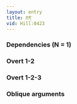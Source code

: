 ```yaml
---
layout: entry
title: རྔན་
vid: Hill:0423
---
```

### Dependencies (N = 1)


### Overt 1-2


### Overt 1-2-3


### Oblique arguments
